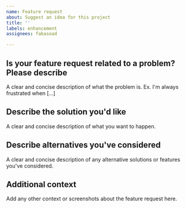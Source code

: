```yaml
---
name: Feature request
about: Suggest an idea for this project
title: ''
labels: enhancement
assignees: fabasoad

---
```


## Is your feature request related to a problem? Please describe

A clear and concise description of what the problem is. Ex. I'm always frustrated
when [...]

## Describe the solution you'd like

A clear and concise description of what you want to happen.

## Describe alternatives you've considered

A clear and concise description of any alternative solutions or features you've considered.

## Additional context

Add any other context or screenshots about the feature request here.
